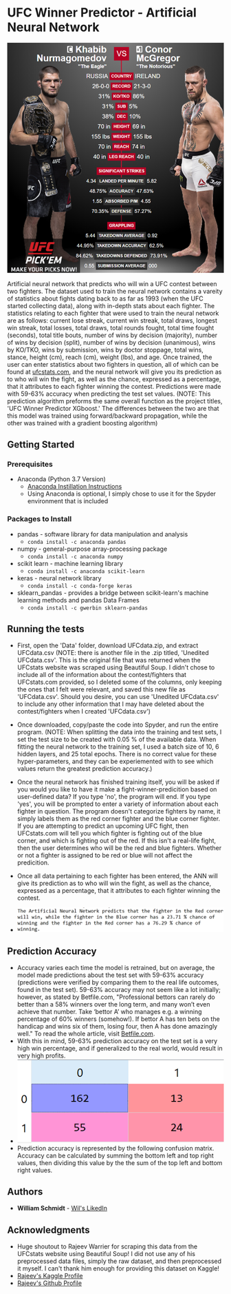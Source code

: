 # UFC Winner Predictor - Artificial Neural Network

![What](Images/UFC-229-stats.png)

Artificial neural network that predicts who will win a UFC contest between two fighters. The dataset used to train the neural network contains a vareity of statistics about fights dating back to as far as 1993 (when the UFC started collecting data), along with in-depth stats about each fighter. The statistics relating to each fighter that were used to train the neural network are as follows: current lose streak, current win streak, total draws, longest win streak, total losses, total draws, total rounds fought, total time fought (seconds), total title bouts, number of wins by decision (majority), number of wins by decision (split), number of wins by decision (unanimous), wins by KO/TKO, wins by submission, wins by doctor stoppage, total wins, stance, height (cm), reach (cm), weight (lbs), and age. Once trained, the user can enter statistics about two fighters in question, all of which can be found at [ufcstats.com](http://www.ufcstats.com/fighter-details/f4c49976c75c5ab2), and the neural network will give you its prediction as to who will win the fight, as well as the chance, expressed as a percentage, that it attributes to each fighter winning the contest. Predictions were made with 59-63% accuracy when predicting the test set values. (NOTE: This prediction algorithm preforms the same overall function as the project titles, 'UFC Winner Predictor XGboost.' The differences between the two are that this model was trained using forward/backward propagation, while the other was trained with a gradient boosting algorithm) 

## Getting Started
### Prerequisites
* Anaconda (Python 3.7 Version)
  - [Anaconda Instillation Instructions](https://docs.anaconda.com/anaconda/install/)
  - Using Anaconda is optional, I simply chose to use it for the Spyder environment that is included

### Packages to Install
* pandas - software library for data manipulation and analysis
  - `conda install -c anaconda pandas`
* numpy - general-purpose array-processing package
  - `conda install -c anaconda numpy`
* scikit learn - machine learning library
  - `conda install -c anaconda scikit-learn`
* keras - neural network library
  - `conda install -c conda-forge keras`
* sklearn_pandas - provides a bridge between scikit-learn's machine learning methods and pandas Data Frames
  - `conda install -c gwerbin sklearn-pandas`
  
## Running the tests
* First, open the 'Data' folder, download UFCdata.zip, and extract UFCdata.csv (NOTE: there is another file in the .zip titled, 'Unedited UFCdata.csv'. This is the original file that was returned when the UFCstats website was scraped using Beautiful Soup. I didn't chose to include all of the information about the contest/fighters that UFCstats.com provided, so I deleted some of the columns, only keeping the ones that I felt were relevant, and saved this new file as 'UFCdata.csv'. Should you desire, you can use 'Unedited UFCdata.csv' to include any other information that I may have deleted about the contest/fighters when I created 'UFCdata.csv')
* Once downloaded, copy/paste the code into Spyder, and run the entire program. (NOTE: When splitting the data into the training and test sets, I set the test size to be created with 0.05 % of the available data. When fitting the neural network to the training set, I used a batch size of 10, 6 hidden layers, and 25 total epochs. There is no correct value for these hyper-parameters, and they can be experiemented with to see which values return the greatest prediction accuracy.)
* Once the neural network has finished training itself, you will be asked if you would you like to have it make a fight-winner-predicition based on user-defined data? If you type 'no', the program will end. If you type 'yes', you will be prompted to enter a variety of information about each fighter in question. The program doesn't categorize fighters by name, it simply labels them as the red corner fighter and the blue corner fighter. If you are attempting to predict an upcoming UFC fight, then UFCstats.com will tell you which fighter is fighting out of the blue corner, and which is fighting out of the red. If this isn't a real-life fight, then the user determines who will be the red and blue fighters. Whether or not a fighter is assigned to be red or blue will not affect the predicition. 
* Once all data pertaining to each fighter has been entered, the ANN will give its prediction as to who will win the fight, as well as the chance, expressed as a percentage, that it attributes to each fighter winning the contest. 

* ![What](Images/prediction.png)

## Prediction Accuracy
* Accuracy varies each time the model is retrained, but on average, the model made predictions about the test set with 59-63% accuracy (predictions were verified by comparing them to the real life outcomes, found in the test set). 59-63% accuracy may not seem like a lot initially; however, as stated by Betfile.com, "Professional bettors can rarely do better than a 58% winners over the long term, and many won’t even achieve that number. Take ‘bettor A’ who manages e.g. a winning percentage of 60% winners (somehow!). If bettor A has ten bets on the handicap and wins six of them, losing four, then A has done amazingly well." To read the whole article, visit [Betfile.com](http://betfile.com/winning-percentages-in-betting/). 
* With this in mind, 59-63% prediction accuracy on the test set is a very high win percentage, and if generalized to the real world, would result in very high profits.
* ![What](Images/confusion_matrix.png)
* Prediction accuracy is represented by the following confusion matrix. Accuracy can be calculated by summing the bottom left and top right values, then dividing this value by the the sum of the top left and bottom right values.

## Authors
* **William Schmidt** - [Wil's LikedIn](https://www.linkedin.com/in/william-schmidt-152431168/)

## Acknowledgments

* Huge shoutout to Rajeev Warrier for scraping this data from the UFCstats website using Beautiful Soup! I did not use any of his preprocessed data files, simply the raw dataset, and then preprocessed it myself. I can't thank him enough for providing this dataset on Kaggle!
* [Rajeev's Kaggle Profile](https://www.kaggle.com/rajeevw)
* [Rajeev's Github Profile](https://github.com/WarrierRajeev?tab=repositories)
